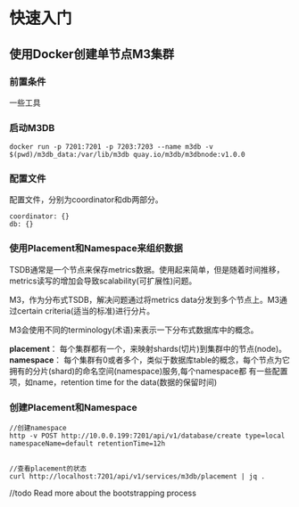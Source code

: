 # 快速入门


## 使用Docker创建单节点M3集群

### 前置条件
一些工具

### 启动M3DB
```shell
docker run -p 7201:7201 -p 7203:7203 --name m3db -v $(pwd)/m3db_data:/var/lib/m3db quay.io/m3db/m3dbnode:v1.0.0
```

### 配置文件
配置文件，分别为coordinator和db两部分。
```shell
coordinator: {}
db: {}
```

### 使用Placement和Namespace来组织数据

TSDB通常是一个节点来保存metrics数据。使用起来简单，但是随着时间推移，metrics读写的增加会导致scalability(可扩展性)问题。

M3，作为分布式TSDB，解决问题通过将metrics data分发到多个节点上。M3通过certain criteria(适当的标准)进行分片。

M3会使用不同的terminology(术语)来表示一下分布式数据库中的概念。

**placement**： 每个集群都有一个，来映射shards(切片)到集群中的节点(node)。
**namespace**： 每个集群有0或者多个，类似于数据库table的概念，每个节点为它拥有的分片(shard)的命名空间(namespace)服务,每个namespace都
有一些配置项，如name，retention time for the data(数据的保留时间)

### 创建Placement和Namespace

```shell
//创建namespace
http -v POST http://10.0.0.199:7201/api/v1/database/create type=local namespaceName=default retentionTime=12h


//查看placement的状态
curl http://localhost:7201/api/v1/services/m3db/placement | jq .

```
//todo Read more about the bootstrapping process